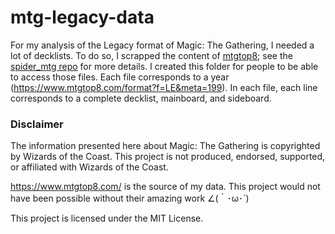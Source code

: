 # mtg-legacy-data

For my analysis of the Legacy format of Magic: The Gathering, I needed a lot of decklists. To do so, I scrapped the content of [mtgtop8](https://www.mtgtop8.com); see the [spider_mtg repo](https://github.com/pfr974/spider_mtg) for more details. I created this folder for people to be able to access those files. Each file corresponds to a year (https://www.mtgtop8.com/format?f=LE&meta=199). In each file, each line corresponds to a complete decklist, mainboard, and sideboard. 

### Disclaimer 

The information presented here about Magic: The Gathering is copyrighted by Wizards of the Coast. This project is not produced, endorsed, supported, or affiliated with Wizards of the Coast. 

<https://www.mtgtop8.com/> is the source of my data. This project would not have been possible without their amazing work ∠(｀･ω･´)

This project is licensed under the MIT License.